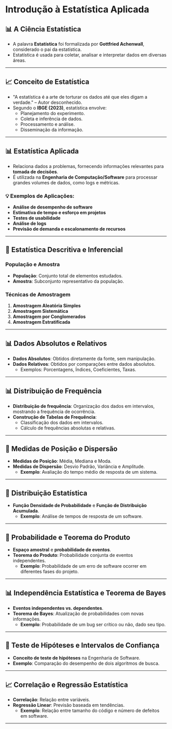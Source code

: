 # Introdução à Estatística Aplicada  

## 📊 A Ciência Estatística  
- A palavra **Estatística** foi formalizada por **Gottfried Achenwall**, considerado o pai da estatística.  
- Estatística é usada para coletar, analisar e interpretar dados em diversas áreas.  

---

## 📈 Conceito de Estatística  
- "A estatística é a arte de torturar os dados até que eles digam a verdade." – Autor desconhecido.  
- Segundo o **IBGE (2023)**, estatística envolve:  
  - Planejamento do experimento.  
  - Coleta e inferência de dados.  
  - Processamento e análise.  
  - Disseminação da informação.  

---

## 📊 Estatística Aplicada  
- Relaciona dados a problemas, fornecendo informações relevantes para **tomada de decisões**.  
- É utilizada na **Engenharia de Computação/Software** para processar grandes volumes de dados, como logs e métricas.  

### 💡 **Exemplos de Aplicações:**  
- **Análise de desempenho de software**  
- **Estimativa de tempo e esforço em projetos**  
- **Testes de usabilidade**  
- **Análise de logs**  
- **Previsão de demanda e escalonamento de recursos**  

---

## 🔢 Estatística Descritiva e Inferencial  
### **População e Amostra**  
- **População**: Conjunto total de elementos estudados.  
- **Amostra**: Subconjunto representativo da população.  

### **Técnicas de Amostragem**  
1. **Amostragem Aleatória Simples**  
2. **Amostragem Sistemática**  
3. **Amostragem por Conglomerados**  
4. **Amostragem Estratificada**  

---

## 📊 Dados Absolutos e Relativos  
- **Dados Absolutos**: Obtidos diretamente da fonte, sem manipulação.  
- **Dados Relativos**: Obtidos por comparações entre dados absolutos.  
  - Exemplos: Porcentagens, Índices, Coeficientes, Taxas.  

---

## 📊 Distribuição de Frequência  
- **Distribuição de frequência**: Organização dos dados em intervalos, mostrando a frequência de ocorrência.  
- **Construção de Tabelas de Frequência**:  
  - Classificação dos dados em intervalos.  
  - Cálculo de frequências absolutas e relativas.  

---

## 📏 Medidas de Posição e Dispersão  
- **Medidas de Posição**: Média, Mediana e Moda.  
- **Medidas de Dispersão**: Desvio Padrão, Variância e Amplitude.  
  - **Exemplo**: Avaliação do tempo médio de resposta de um sistema.  

---

## 🔄 Distribuição Estatística  
- **Função Densidade de Probabilidade** e **Função de Distribuição Acumulada**.  
  - **Exemplo**: Análise de tempos de resposta de um software.  

---

## 🎲 Probabilidade e Teorema do Produto  
- **Espaço amostral** e **probabilidade de eventos**.  
- **Teorema do Produto**: Probabilidade conjunta de eventos independentes.  
  - **Exemplo**: Probabilidade de um erro de software ocorrer em diferentes fases do projeto.  

---

## 📊 Independência Estatística e Teorema de Bayes  
- **Eventos independentes vs. dependentes**.  
- **Teorema de Bayes**: Atualização de probabilidades com novas informações.  
  - **Exemplo**: Probabilidade de um bug ser crítico ou não, dado seu tipo.  

---

## 🔬 Teste de Hipóteses e Intervalos de Confiança  
- **Conceito de teste de hipóteses** na Engenharia de Software.  
- **Exemplo**: Comparação do desempenho de dois algoritmos de busca.  

---

## 📈 Correlação e Regressão Estatística  
- **Correlação**: Relação entre variáveis.  
- **Regressão Linear**: Previsão baseada em tendências.  
  - **Exemplo**: Relação entre tamanho do código e número de defeitos em software.  

---
